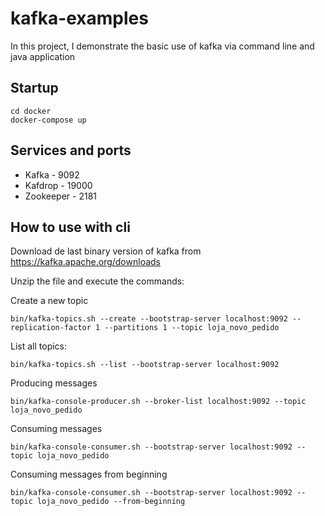 # kafka-examples

In this project, I demonstrate the basic use of kafka via command line and java application

## Startup

```
cd docker
docker-compose up
```

## Services and ports

- Kafka - 9092
- Kafdrop - 19000
- Zookeeper - 2181

## How to use with cli

Download de last binary version of kafka from https://kafka.apache.org/downloads

Unzip the file and execute the commands:

Create a new topic

```
bin/kafka-topics.sh --create --bootstrap-server localhost:9092 --replication-factor 1 --partitions 1 --topic loja_novo_pedido
```

List all topics:

```
bin/kafka-topics.sh --list --bootstrap-server localhost:9092
```

Producing messages

```
bin/kafka-console-producer.sh --broker-list localhost:9092 --topic loja_novo_pedido
```

Consuming messages
```
bin/kafka-console-consumer.sh --bootstrap-server localhost:9092 --topic loja_novo_pedido
```

Consuming messages from beginning

```
bin/kafka-console-consumer.sh --bootstrap-server localhost:9092 --topic loja_novo_pedido --from-beginning
```